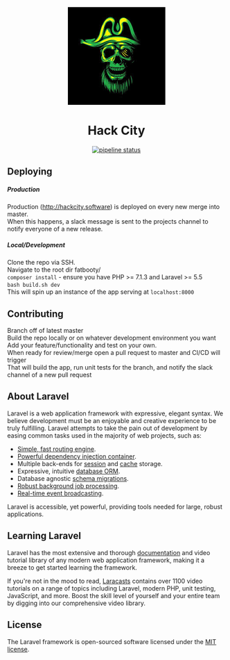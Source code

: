 <div align="center"><img src="public/images/skull.jpg"></div>

<div align="center">

# Hack City

</div>

<div align="center">

[![pipeline status](https://gitlab.com/tpageforfunzies/fatbooty/badges/master/pipeline.svg)](https://gitlab.com/tpageforfunzies/fatbooty/commits/master)

</div>




## Deploying

##### Production

Production (http://hackcity.software) is deployed on every new merge into master.<br>
When this happens, a slack message is sent to the projects channel to notify everyone of a new release.

##### Local/Development

Clone the repo via SSH.<br>
Navigate to the root dir fatbooty/<br>
`composer install` - ensure you have PHP >= 7.1.3 and Laravel >= 5.5<br>
`bash build.sh dev`<br>
This will spin up an instance of the app serving at `localhost:8000`

## Contributing

Branch off of latest master<br>
Build the repo locally or on whatever development environment you want<br>
Add your feature/functionality and test on your own. <br>
When ready for review/merge open a pull request to master and CI/CD will trigger<br>
That will build the app, run unit tests for the branch, and notify the slack channel of a new pull request<br>


## About Laravel

Laravel is a web application framework with expressive, elegant syntax. We believe development must be an enjoyable and creative experience to be truly fulfilling. Laravel attempts to take the pain out of development by easing common tasks used in the majority of web projects, such as:

- [Simple, fast routing engine](https://laravel.com/docs/routing).
- [Powerful dependency injection container](https://laravel.com/docs/container).
- Multiple back-ends for [session](https://laravel.com/docs/session) and [cache](https://laravel.com/docs/cache) storage.
- Expressive, intuitive [database ORM](https://laravel.com/docs/eloquent).
- Database agnostic [schema migrations](https://laravel.com/docs/migrations).
- [Robust background job processing](https://laravel.com/docs/queues).
- [Real-time event broadcasting](https://laravel.com/docs/broadcasting).

Laravel is accessible, yet powerful, providing tools needed for large, robust applications.

## Learning Laravel

Laravel has the most extensive and thorough [documentation](https://laravel.com/docs) and video tutorial library of any modern web application framework, making it a breeze to get started learning the framework.

If you're not in the mood to read, [Laracasts](https://laracasts.com) contains over 1100 video tutorials on a range of topics including Laravel, modern PHP, unit testing, JavaScript, and more. Boost the skill level of yourself and your entire team by digging into our comprehensive video library.


## License

The Laravel framework is open-sourced software licensed under the [MIT license](https://opensource.org/licenses/MIT).
